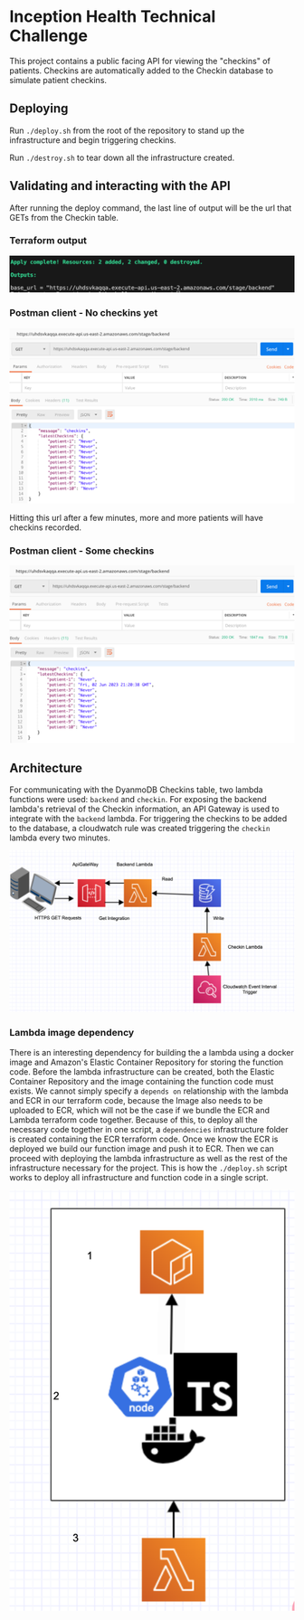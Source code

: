 # Inception Health Technical Challenge
This project contains a public facing API for viewing the "checkins" of patients. Checkins are automatically added to the Checkin database to simulate patient checkins.


## Deploying
Run `./deploy.sh` from the root of the repository to stand up the infrastructure and begin triggering checkins.

Run `./destroy.sh` to tear down all the infrastructure created.

## Validating and interacting with the API
After running the deploy command, the last line of output will be the url that GETs from the Checkin table. 

### Terraform output
![api output](./docs/API_Output.png)

### Postman client - No checkins yet
![empty patients](./docs/empty_patients.png)


Hitting this url after a few minutes, more and more patients will have checkins recorded. 

### Postman client - Some checkins
![filled patients](./docs/filled_patients.png)

## Architecture
For communicating with the DyanmoDB Checkins table, two lambda functions were used: `backend` and `checkin`. For exposing the backend lambda's retrieval of the Checkin information, an API Gateway is used to integrate with the `backend` lambda. For triggering the checkins to be added to the database, a cloudwatch rule was created triggering the `checkin` lambda every two minutes.

![General Architecture](./docs/IH_General_Architecture.png)

### Lambda image dependency
There is an interesting dependency for building the a lambda using a docker image and Amazon's Elastic Container Repository for storing the function code. Before the lambda infrastructure can be created, both the Elastic Container Repository and the image containing the function code must exists. We cannot simply specify a `depends on` relationship with the lambda and ECR in our terraform code, because the Image also needs to be uploaded to ECR, which will not be the case if we bundle the ECR and Lambda terraform code together. Because of this, to deploy all the necessary code together in one script, a `dependencies` infrastructure folder is created containing the ECR terraform code. Once we know the ECR is deployed we build our function image and push it to ECR. Then we can proceed with deploying the lambda infrastructure as well as the rest of the infrastructure necessary for the project. This is how the `./deploy.sh` script works to deploy all infrastructure and function code in a single script.

![ecr dependency](./docs/LambdaImageDependency.png)
